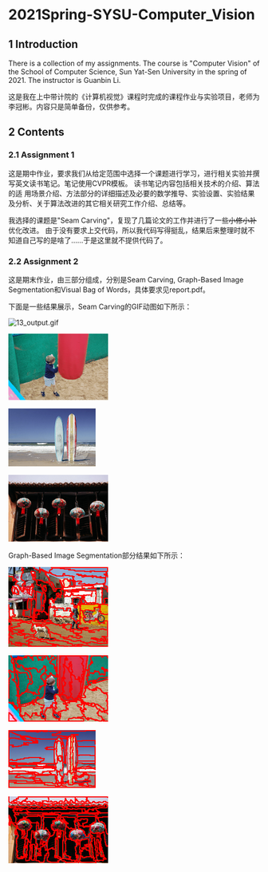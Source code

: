 # 2021Spring-SYSU-Computer_Vision

## 1 Introduction

There is a collection of my assignments. The course is "Computer Vision" of the School of Computer Science, Sun Yat-Sen University in the spring of 2021. The instructor is Guanbin Li.

这是我在上中带计院的《计算机视觉》课程时完成的课程作业与实验项目，老师为李冠彬。内容只是简单备份，仅供参考。

## 2 Contents

### 2.1 Assignment 1
这是期中作业，要求我们从给定范围中选择一个课题进行学习，进行相关实验并撰写英文读书笔记。笔记使用CVPR模板。
读书笔记内容包括相关技术的介绍、算法的适
用场景介绍、方法部分的详细描述及必要的数学推导、实验设置、实验结果及分析、关于算法改进的其它相关研究工作介绍、总结等。

我选择的课题是"Seam Carving"，复现了几篇论文的工作并进行了一些~~小修小补~~优化改进。
由于没有要求上交代码，所以我代码写得挺乱，结果后来整理时就不知道自己写的是啥了……于是这里就不提供代码了。

### 2.2 Assignment 2
这是期末作业，由三部分组成，分别是Seam Carving, Graph-Based Image Segmentation和Visual Bag of Words，具体要求见report.pdf。

下面是一些结果展示，Seam Carving的GIF动图如下所示：

![13_output.gif](https://github.com/cnhaox/2021Spring-SYSU-Computer_Vision/blob/master/Assignment2/results/question1/13_output.gif)

![113_output.gif](https://github.com/cnhaox/2021Spring-SYSU-Computer_Vision/blob/master/Assignment2/results/question1/113_output.gif)

![213_output.gif](https://github.com/cnhaox/2021Spring-SYSU-Computer_Vision/blob/master/Assignment2/results/question1/213_output.gif)

![313_output.gif](https://github.com/cnhaox/2021Spring-SYSU-Computer_Vision/blob/master/Assignment2/results/question1/313_output.gif)

Graph-Based Image Segmentation部分结果如下所示：

![13_segmentation.png](https://github.com/cnhaox/2021Spring-SYSU-Computer_Vision/blob/master/Assignment2/results/question2/13_segmentation.png)

![113_segmentation.png](https://github.com/cnhaox/2021Spring-SYSU-Computer_Vision/blob/master/Assignment2/results/question2/113_segmentation.png)

![213_segmentation.png](https://github.com/cnhaox/2021Spring-SYSU-Computer_Vision/blob/master/Assignment2/results/question2/213_segmentation.png)

![313_segmentation.png](https://github.com/cnhaox/2021Spring-SYSU-Computer_Vision/blob/master/Assignment2/results/question2/313_segmentation.png)
